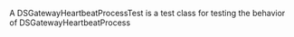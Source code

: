 A DSGatewayHeartbeatProcessTest is a test class for testing the behavior of DSGatewayHeartbeatProcess